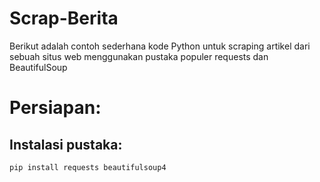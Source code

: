 # Scrap-Berita
Berikut adalah contoh sederhana kode Python untuk scraping artikel dari sebuah situs web menggunakan pustaka populer requests dan BeautifulSoup

# Persiapan:
## Instalasi pustaka:

```bash
pip install requests beautifulsoup4
```
